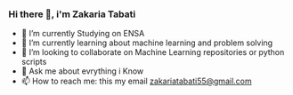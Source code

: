 ### Hi there 👋, i'm Zakaria Tabati
- 🔭 I’m currently Studying  on ENSA
- 🌱 I’m currently learning about machine learning  and problem solving 
- 👯 I’m looking to collaborate on Machine Learning repositories or python scripts
- 💬 Ask me about evrything i Know 
- 📫 How to reach me: this my email zakariatabati55@gmail.com




